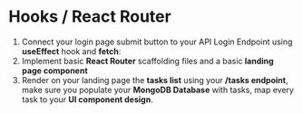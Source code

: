 
# Hooks / React Router

1. Connect your login page submit button to your API Login Endpoint using **useEffect** hook and **fetch**:
2. Implement basic **React Router** scaffolding files and a basic **landing page component**
3. Render on your landing page the **tasks list** using your **/tasks endpoint**, make sure you populate your **MongoDB Database** with tasks, map every task to your **UI component design**.
